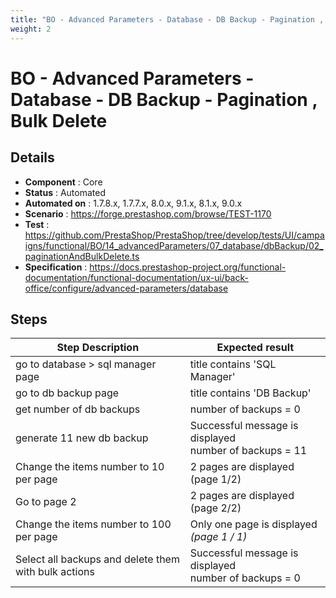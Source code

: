 ```yaml
---
title: "BO - Advanced Parameters - Database - DB Backup - Pagination , Bulk Delete"
weight: 2
---
```


# BO - Advanced Parameters - Database - DB Backup - Pagination , Bulk Delete
## Details
* **Component** : Core
* **Status** : Automated
* **Automated on** : 1.7.8.x, 1.7.7.x, 8.0.x, 9.1.x, 8.1.x, 9.0.x
* **Scenario** : https://forge.prestashop.com/browse/TEST-1170
* **Test** : https://github.com/PrestaShop/PrestaShop/tree/develop/tests/UI/campaigns/functional/BO/14_advancedParameters/07_database/dbBackup/02_paginationAndBulkDelete.ts
* **Specification** : https://docs.prestashop-project.org/functional-documentation/functional-documentation/ux-ui/back-office/configure/advanced-parameters/database

## Steps
| Step Description | Expected result |
| ----- | ----- |
| go to database > sql manager page | title contains 'SQL Manager' |
| go to db backup page | title contains 'DB Backup' |
| get number of db backups | number of backups = 0 |
| generate 11 new db backup | Successful message is displayed<br>number of backups = 11 |
| Change the items number to 10 per page | 2 pages are displayed (page 1/2) |
| Go to page 2 | 2 pages are displayed (page 2/2) |
| Change the items number to 100 per page | Only one page is displayed  _(page 1 / 1)_ |
| Select all backups and delete them with bulk actions | Successful message is displayed<br>number of backups = 0 |
